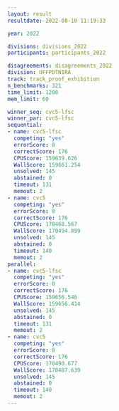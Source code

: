 ```yaml
---
layout: result
resultdate: 2022-08-10 11:19:33

year: 2022

divisions: divisions_2022
participants: participants_2022

disagreements: disagreements_2022
division: UFFPDTNIRA
track: track_proof_exhibition
n_benchmarks: 321
time_limit: 1200
mem_limit: 60

winner_seq: cvc5-lfsc
winner_par: cvc5-lfsc
sequential:
- name: cvc5-lfsc
  competing: "yes"
  errorScore: 0
  correctScore: 176
  CPUScore: 159639.626
  WallScore: 159661.254
  unsolved: 145
  abstained: 0
  timeout: 131
  memout: 2
- name: cvc5
  competing: "yes"
  errorScore: 0
  correctScore: 176
  CPUScore: 170468.567
  WallScore: 170494.899
  unsolved: 145
  abstained: 0
  timeout: 140
  memout: 2
parallel:
- name: cvc5-lfsc
  competing: "yes"
  errorScore: 0
  correctScore: 176
  CPUScore: 159656.546
  WallScore: 159656.414
  unsolved: 145
  abstained: 0
  timeout: 131
  memout: 2
- name: cvc5
  competing: "yes"
  errorScore: 0
  correctScore: 176
  CPUScore: 170490.677
  WallScore: 170487.639
  unsolved: 145
  abstained: 0
  timeout: 140
  memout: 2
---
```

